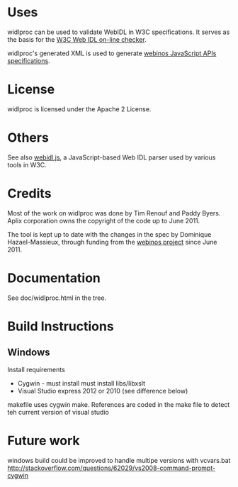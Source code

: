 # Uses

widlproc can be used to validate WebIDL in W3C specifications. It serves as the basis for the [W3C Web IDL on-line checker](http://www.w3.org/2009/07/webidl-check).

widlproc's generated XML is used to generate [webinos JavaScript APIs specifications](http://dev.webinos.org/specifications/draft/).

# License

widlproc is licensed under the Apache 2 License.

# Others

See also [webidl.js](https://github.com/darobin/webidl.js), a JavaScript-based Web IDL parser used by various tools in W3C.

# Credits

Most of the work on widlproc was done by Tim Renouf and Paddy Byers. Aplix corporation owns the copyright of the code up to June 2011.

The tool is kept up to date with the changes in the spec by Dominique Hazael-Massieux, through funding from the [webinos project](http://webinos.org/) since June 2011.

# Documentation

See doc/widlproc.html in the tree.

# Build Instructions

## Windows

Install requirements
* Cygwin - must install must install libs/libxslt
* Visual Studio express 2012 or 2010 (see difference below)

makefile uses cygwin make. References are coded in the make file to detect teh current version of visual studio 

# Future work
windows build could be improved to handle multipe versions with vcvars.bat
http://stackoverflow.com/questions/62029/vs2008-command-prompt-cygwin



